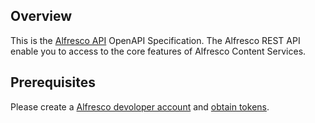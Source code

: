 ## Overview

This is the [Alfresco API](https://docs.alfresco.com/content-services) OpenAPI Specification. The Alfresco REST API enable you to access to the core features of Alfresco Content Services.
## Prerequisites

Please create a [Alfresco devoloper account](https://www.alfresco.com/try-alfresco) and [obtain tokens](https://docs.alfresco.com/process-services/1.10/config/authenticate/).
